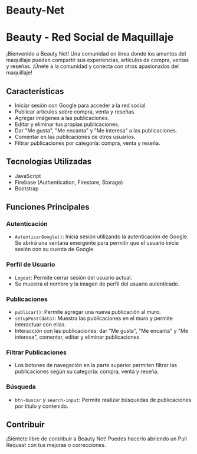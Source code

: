 # Beauty-Net
# Beauty - Red Social de Maquillaje

¡Bienvenido a Beauty Net! Una comunidad en línea donde los amantes del maquillaje pueden compartir sus experiencias, artículos de compra, ventas y reseñas. ¡Únete a la comunidad y conecta con otros apasionados del maquillaje!

## Características

- Iniciar sesión con Google para acceder a la red social.
- Publicar artículos sobre compra, venta y reseñas.
- Agregar imágenes a las publicaciones.
- Editar y eliminar tus propias publicaciones.
- Dar "Me gusta", "Me encanta" y "Me interesa" a las publicaciones.
- Comentar en las publicaciones de otros usuarios.
- Filtrar publicaciones por categoría: compra, venta y reseña.

## Tecnologías Utilizadas

- JavaScript
- Firebase (Authentication, Firestore, Storage)
- Bootstrap

## Funciones Principales

### Autenticación

- `AutenticarGoogle()`: Inicia sesión utilizando la autenticación de Google. Se abrirá una ventana emergente para permitir que el usuario inicie sesión con su cuenta de Google.

### Perfil de Usuario

- `Logout`: Permite cerrar sesión del usuario actual.
- Se muestra el nombre y la imagen de perfil del usuario autenticado.

### Publicaciones

- `publicar()`: Permite agregar una nueva publicación al muro.
- `setupPost(data)`: Muestra las publicaciones en el muro y permite interactuar con ellas.
- Interacción con las publicaciones: dar "Me gusta", "Me encanta" y "Me interesa", comentar, editar y eliminar publicaciones.

### Filtrar Publicaciones

- Los botones de navegación en la parte superior permiten filtrar las publicaciones según su categoría: compra, venta y reseña.

### Búsqueda

- `btn-buscar` y `search-input`: Permite realizar búsquedas de publicaciones por título y contenido.

## Contribuir

¡Siéntete libre de contribuir a Beauty Net! Puedes hacerlo abriendo un Pull Request con tus mejoras o correcciones.


